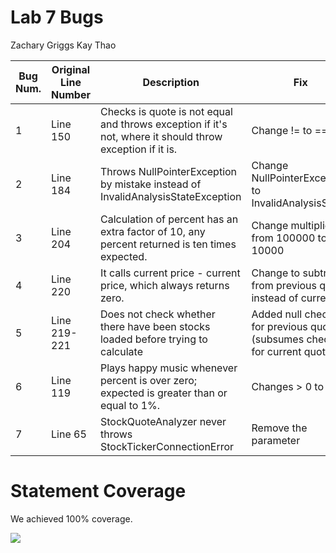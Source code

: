 # Lab 7 Bugs

Zachary Griggs
Kay Thao

| Bug Num. | Original Line Number | Description                                                                                              | Fix             |
|----------|----------------------|----------------------------------------------------------------------------------------------------------|-----------------|
| 1        | Line 150             | Checks is quote is not equal and throws exception if it's not, where it should throw exception if it is. | Change != to == |
| 2        | Line 184             | Throws NullPointerException by mistake instead of InvalidAnalysisStateException                                                                    |Change NullPointerException to InvalidAnalysisState    |
| 3        | Line 204             | Calculation of percent has an extra factor of 10, any percent returned is ten times expected.                                                                                                         | Change multiplier from 100000 to 10000   |
| 4        | Line 220             | It calls current price - current price, which always returns zero.                                                                                                         | Change to subtract from previous quote instead of current.   |
| 5        | Line 219-221             | Does not check whether there have been stocks loaded before trying to calculate                                                                                                         | Added null checks for previous quote (subsumes checking for current quote)  |
| 6        | Line 119             | Plays happy music whenever percent is over zero; expected is greater than or equal to 1%.                                                                                                        | Changes > 0 to >= 1  |
|7         | Line 65              | StockQuoteAnalyzer never throws StockTickerConnectionError | Remove the parameter 
# Statement Coverage
We achieved 100% coverage.

[<img src="http://i.imgur.com/FuJPW0l.png">](http://i.imgur.com/FuJPW0l.png)
